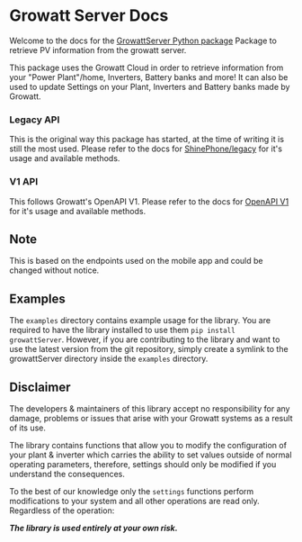 # Growatt Server Docs

Welcome to the docs for the [GrowattServer Python package](https://pypi.org/project/growattServer/)
Package to retrieve PV information from the growatt server.

This package uses the Growatt Cloud in order to retrieve information from your "Power Plant"/home, Inverters, Battery banks and more!
It can also be used to update Settings on your Plant, Inverters and Battery banks made by Growatt.

### Legacy API

This is the original way this package has started, at the time of writing it is still the most used.
Please refer to the docs for [ShinePhone/legacy](./shinephone.md) for it's usage and available methods.

### V1 API

This follows Growatt's OpenAPI V1.
Please refer to the docs for [OpenAPI V1](./openapiv1.md) for it's usage and available methods.

## Note

This is based on the endpoints used on the mobile app and could be changed without notice.

## Examples

The `examples` directory contains example usage for the library. You are required to have the library installed to use them `pip install growattServer`. However, if you are contributing to the library and want to use the latest version from the git repository, simply create a symlink to the growattServer directory inside the `examples` directory.

## Disclaimer

The developers & maintainers of this library accept no responsibility for any damage, problems or issues that arise with your Growatt systems as a result of its use.

The library contains functions that allow you to modify the configuration of your plant & inverter which carries the ability to set values outside of normal operating parameters, therefore, settings should only be modified if you understand the consequences.

To the best of our knowledge only the `settings` functions perform modifications to your system and all other operations are read only. Regardless of the operation:

***The library is used entirely at your own risk.***